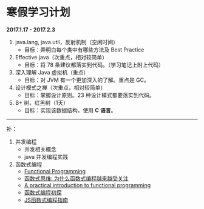 # 寒假学习计划

**2017.1.17 - 2017.2.3**

1. java.lang, java.util，反射机制（空闲时间）
    - 目标：弄明白每个类中有哪些方法及 Best Practice
1. Effective java（次重点，相对较简单）
    - 目标：将 78 条建议都落实到代码。（学习笔记上附上代码）
1. 深入理解 Java 虚拟机（重点）
    - 目标：对 JVM 有一个更加深入的了解。重点是 GC。
1. 设计模式之禅（次重点，相对较简单）
    - 目标：掌握设计原则。23 种设计模式都要落实到代码。
1. B+ 树，红黑树（1天）
    - 目标：实现该数据结构，使用 **C 语言**。
    
---

补：

1. 并发编程
    - 并发相关概念
    - java 并发编程实践
1. 函数式编程
    - [Functional Programming](https://en.wikipedia.org/wiki/Functional_programming)
    - [函数式思维: 为什么函数式编程越来越受关注](https://www.ibm.com/developerworks/cn/java/j-ft20/)
    - [A practical introduction to functional programming](https://maryrosecook.com/blog/post/a-practical-introduction-to-functional-programming)
    - [函数式编程初探](http://www.ruanyifeng.com/blog/2012/04/functional_programming.html)
    - [JS函数式编程指南](https://www.gitbook.com/book/llh911001/mostly-adequate-guide-chinese/details)
